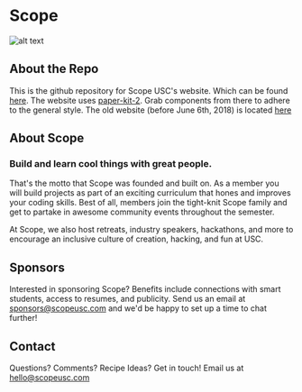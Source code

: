 # Scope

![alt text](http://scopeusc.com/assets/logo-purp.png "Scope Logo")


## About the Repo
This is the github repository for Scope USC's website. Which can be found [here](http://scopeusc.com).
The website uses [paper-kit-2](https://demos.creative-tim.com/paper-kit-2-pro/index.html). Grab components from there to adhere to the general style.
The old website (before June 6th, 2018) is located [here](http://scopeusc.com/legacy)

## About Scope

### Build and learn cool things with great people.

That's the motto that Scope was founded and built on. As a member you will build projects as part of an exciting curriculum that hones and improves your coding skills. Best of all, members join the tight-knit Scope family and get to partake in awesome community events throughout the semester.

At Scope, we also host retreats, industry speakers, hackathons, and more to encourage an inclusive culture of creation, hacking, and fun at USC.

## Sponsors

Interested in sponsoring Scope? Benefits include connections with smart students, access to resumes, and publicity. Send us an email at sponsors@scopeusc.com and we'd be happy to set up a time to chat further! 

## Contact

Questions? Comments? Recipe Ideas? Get in touch! Email us at hello@scopeusc.com
